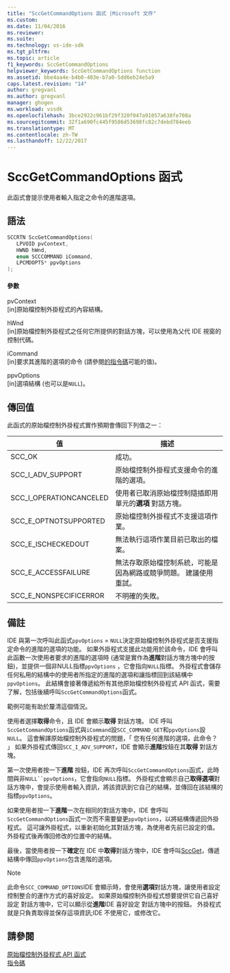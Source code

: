 ```yaml
---
title: "SccGetCommandOptions 函式 |Microsoft 文件"
ms.custom: 
ms.date: 11/04/2016
ms.reviewer: 
ms.suite: 
ms.technology: vs-ide-sdk
ms.tgt_pltfrm: 
ms.topic: article
f1_keywords: SccGetCommandOptions
helpviewer_keywords: SccGetCommandOptions function
ms.assetid: bbe4aa4e-b4b0-403e-b7a0-5dd6eb24e5a9
caps.latest.revision: "14"
author: gregvanl
ms.author: gregvanl
manager: ghogen
ms.workload: vssdk
ms.openlocfilehash: 3bce2922c961bf29f320f047a91057a638fe708a
ms.sourcegitcommit: 32f1a690fc445f9586d53698fc82c7debd784eeb
ms.translationtype: MT
ms.contentlocale: zh-TW
ms.lasthandoff: 12/22/2017
---
```

# <a name="sccgetcommandoptions-function"></a>SccGetCommandOptions 函式
此函式會提示使用者輸入指定之命令的進階選項。  
  
## <a name="syntax"></a>語法  
  
```cpp  
SCCRTN SccGetCommandOptions(  
   LPVOID pvContext,  
   HWND hWnd,  
   enum SCCCOMMAND iCommand,  
   LPCMDOPTS* ppvOptions  
);  
```  
  
#### <a name="parameters"></a>參數  
 pvContext  
 [in]原始檔控制外掛程式的內容結構。  
  
 hWnd  
 [in]原始檔控制外掛程式之任何它所提供的對話方塊，可以使用為父代 IDE 視窗的控制代碼。  
  
 iCommand  
 [in]要求其進階的選項的命令 (請參閱[的指令碼](../extensibility/command-code-enumerator.md)可能的值)。  
  
 ppvOptions  
 [in]選項結構 (也可以是`NULL`)。  
  
## <a name="return-value"></a>傳回值  
 此函式的原始檔控制外掛程式實作預期會傳回下列值之一：  
  
|值|描述|  
|-----------|-----------------|  
|SCC_OK|成功。|  
|SCC_I_ADV_SUPPORT|原始檔控制外掛程式支援命令的進階的選項。|  
|SCC_I_OPERATIONCANCELED|使用者已取消原始檔控制隨插即用單元的**選項** 對話方塊。|  
|SCC_E_OPTNOTSUPPORTED|原始檔控制外掛程式不支援這項作業。|  
|SCC_E_ISCHECKEDOUT|無法執行這項作業目前已取出的檔案。|  
|SCC_E_ACCESSFAILURE|無法存取原始檔控制系統，可能是因為網路或競爭問題。 建議使用重試。|  
|SCC_E_NONSPECIFICERROR|不明確的失敗。|  
  
## <a name="remarks"></a>備註  
 IDE 與第一次呼叫此函式`ppvOptions` = `NULL`決定原始檔控制外掛程式是否支援指定命令的進階的選項的功能。 如果外掛程式支援此功能用於該命令，IDE 會呼叫此函數一次使用者要求的進階的選項時 (通常是實作為**進階**對話方塊方塊中的按鈕)，並提供一個非NULL指標`ppvOptions` ，它會指向`NULL`指標。 外掛程式會儲存任何私用的結構中的使用者所指定的進階的選項和讓指標回到該結構中`ppvOptions`。 此結構會接著傳遞給所有其他原始檔控制外掛程式 API 函式，需要了解，包括後續呼叫`SccGetCommandOptions`函式。  
  
 範例可能有助於釐清這個情況。  
  
 使用者選擇**取得**命令，且 IDE 會顯示**取得** 對話方塊。 IDE 呼叫`SccGetCommandOptions`函式與`iCommand`設`SCC_COMMAND_GET`和`ppvOptions`設`NULL`。 這會解譯原始檔控制外掛程式的問題，「 您有任何進階的選項，此命令？ 」 如果外掛程式傳回`SCC_I_ADV_SUPPORT`，IDE 會顯示**進階**按鈕在其**取得** 對話方塊。  
  
 第一次使用者按一下**進階** 按鈕，IDE 再次呼叫`SccGetCommandOptions`函式，此時間與非`NULL``ppvOptions`，它會指向`NULL`指標。 外掛程式會顯示自己**取得選項**對話方塊中，會提示使用者輸入資訊，將該資訊到它自己的結構，並傳回在該結構的指標`ppvOptions`。  
  
 如果使用者按一下**進階**一次在相同的對話方塊中，IDE 會呼叫`SccGetCommandOptions`函式一次而不需要變更`ppvOptions`，以將結構傳遞回外掛程式。 這可讓外掛程式，以重新初始化其對話方塊，為使用者先前已設定的值。 外掛程式後再傳回修改的位置中的結構。  
  
 最後，當使用者按一下**確定**在 IDE 中**取得**對話方塊中，IDE 會呼叫[SccGet](../extensibility/sccget-function.md)，傳遞結構中傳回`ppvOptions`包含進階的選項。  
  
> [!NOTE]
>  此命令`SCC_COMMAND_OPTIONS`IDE 會顯示時，會使用**選項**對話方塊，讓使用者設定控制整合的運作方式的喜好設定。 如果原始檔控制外掛程式想要提供它自己喜好設定 對話方塊中，它可以顯示從**進階**IDE 喜好設定 對話方塊中的按鈕。 外掛程式就是只負責取得並保存這項資訊;IDE 不使用它，或修改它。  
  
## <a name="see-also"></a>請參閱  
 [原始檔控制外掛程式 API 函式](../extensibility/source-control-plug-in-api-functions.md)   
 [指令碼](../extensibility/command-code-enumerator.md)